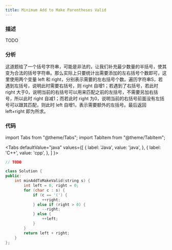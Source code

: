 ```yaml
---
title: Minimum Add to Make Parentheses Valid
---
```


### 描述

TODO

### 分析

这道题给了一个括号字符串，可能是非法的，让我们补充最少数量的半括号，使其变为合法的括号字符串。那么实际上只要统计出需要添加的左右括号个数即可，这里使用两个变量 left 和 right，分别表示需要的左右括号个数。遍历字符串S，若遇到左括号，说明此时需要右括号，则 right 自增1；若遇到了右括号，若此时 right 大于0，说明当前的右括号可以用来匹配之前的左括号，不需要另加右括号，所以此时 right 自减1；而若此时 right 为0，说明当前的右括号前面没有左括号可以跟其匹配，则此时 left 自增1，表示需要额外的左括号。最后返回 left+right 即为所求。

### 代码

import Tabs from "@theme/Tabs";
import TabItem from "@theme/TabItem";

<Tabs
defaultValue="java"
values={[
{ label: 'Java', value: 'java', },
{ label: 'C++', value: 'cpp', },
]
}>
<TabItem value="java">

```java
// TODO
```

</TabItem>
<TabItem value="cpp">

```cpp
class Solution {
public:
    int minAddToMakeValid(string s) {
        int left = 0, right = 0;
        for (char c : s) {
            if (c == '(') {
                ++right;
            } else if (right > 0) {
                --right;
            } else {
                ++left;
            }
        }
        return left + right;
    }
};
```

</TabItem>
</Tabs>
